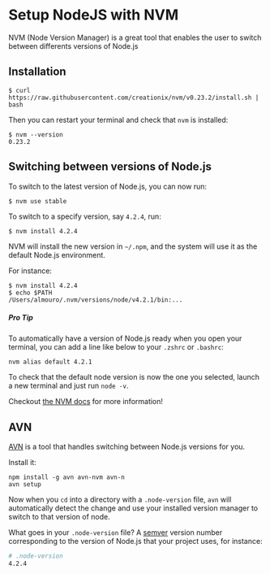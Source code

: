 # Setup NodeJS with NVM

NVM (Node Version Manager) is a great tool that enables the user to switch between differents versions of Node.js

## Installation

```shell
$ curl https://raw.githubusercontent.com/creationix/nvm/v0.23.2/install.sh | bash
```
Then you can restart your terminal and check that `nvm` is installed:

```shell
$ nvm --version
0.23.2
```

## Switching between versions of Node.js

To switch to the latest version of Node.js, you can now run:
```shell
$ nvm use stable
```
To switch to a specify version, say `4.2.4`, run:
```shell
$ nvm install 4.2.4
```

NVM will install the new version in `~/.npm`, and the system will use it as the default Node.js environment.

For instance:

```shell
$ nvm install 4.2.4
$ echo $PATH
/Users/almouro/.nvm/versions/node/v4.2.1/bin:...
```

##### Pro Tip
To automatically have a version of Node.js ready when you open your terminal, you can add a line like below to your `.zshrc` or `.bashrc`:
```bash
nvm alias default 4.2.1
```

To check that the default node version is now the one you selected, launch a new terminal and just run `node -v`.

Checkout [the NVM docs](https://github.com/creationix/nvm/blob/master/README.markdown) for more information!

## AVN

[AVN](https://github.com/wbyoung/avn) is a tool that handles switching between Node.js versions for you.

Install it:
```shell
npm install -g avn avn-nvm avn-n
avn setup
```

Now when you `cd` into a directory with a `.node-version` file, `avn` will
automatically detect the change and use your installed version manager to
switch to that version of node.

What goes in your `.node-version` file? A
[semver](http://semver.org/) version number corresponding to the version of Node.js that
your project uses, for instance:

```bash
# .node-version
4.2.4
```
